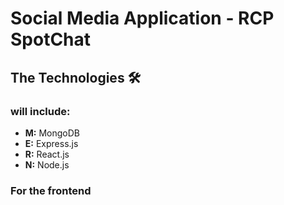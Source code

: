 <h1>Social Media Application - RCP SpotChat</h1>
<h2>The Technologies 🛠️</h2>
<h3>will include:</h3>
<ul>
  <li><b>M:</b> MongoDB</li>
  <li><b>E:</b> Express.js</li>
  <li><b>R:</b> React.js</li>
  <li><b>N:</b> Node.js</li>
</ul>
<h3>For the frontend</h3>
